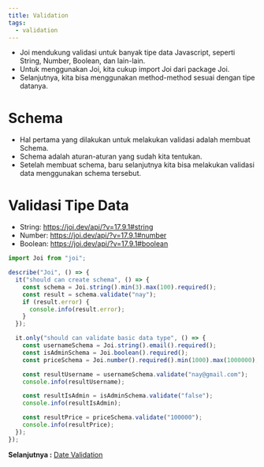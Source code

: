 ```yaml
---
title: Validation
tags:
  - validation
---
```


- Joi mendukung validasi untuk banyak tipe data Javascript, seperti String, Number, Boolean, dan lain-lain.
- Untuk menggunakan Joi, kita cukup import Joi dari package Joi.
- Selanjutnya, kita bisa menggunakan method-method sesuai dengan tipe datanya.

# Schema

- Hal pertama yang dilakukan untuk melakukan validasi adalah membuat Schema.
- Schema adalah aturan-aturan yang sudah kita tentukan.
- Setelah membuat schema, baru selanjutnya kita bisa melakukan validasi data menggunakan schema tersebut.

# Validasi Tipe Data

- String: https://joi.dev/api/?v=17.9.1#string
- Number: https://joi.dev/api/?v=17.9.1#number
- Boolean: https://joi.dev/api/?v=17.9.1#boolean

```js
import Joi from "joi";

describe("Joi", () => {
  it("should can create schema", () => {
    const schema = Joi.string().min(3).max(100).required();
    const result = schema.validate("nay");
    if (result.error) {
      console.info(result.error);
    }
  });

  it.only("should can validate basic data type", () => {
    const usernameSchema = Joi.string().email().required();
    const isAdminSchema = Joi.boolean().required();
    const priceSchema = Joi.number().required().min(1000).max(1000000);

    const resultUsername = usernameSchema.validate("nay@gmail.com");
    console.info(resultUsername);

    const resultIsAdmin = isAdminSchema.validate("false");
    console.info(resultIsAdmin);

    const resultPrice = priceSchema.validate("100000");
    console.info(resultPrice);
  });
});
```

**Selanjutnya :** [Date Validation](datevalidation.md)
